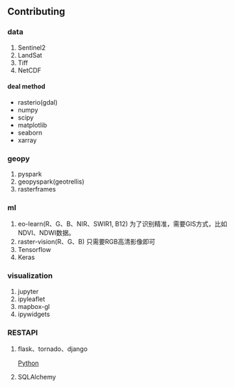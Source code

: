 ## Contributing

### data
1. Sentinel2
2. LandSat
3. Tiff
4. NetCDF

#### deal method 
* rasterio(gdal)
* numpy 
* scipy
* matplotlib
* seaborn
* xarray

### geopy
1. pyspark
2. geopyspark(geotrellis)
3. rasterframes

### ml
1. eo-learn(R、G、B、NIR、SWIR1, B12)
  为了识别精准，需要GIS方式，比如NDVI、NDWI数据。
2. raster-vision(R、G、B)
  只需要RGB高清影像即可
3. Tensorflow
4. Keras

### visualization
1. jupyter
2. ipyleaflet
3. mapbox-gl
4. ipywidgets

### RESTAPI
1. flask、tornado、django

    [Python](https://github.com/kenwoodjw/python_interview_question)

2. SQLAlchemy